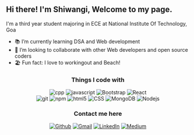 <h2> 
  Hi there! I'm Shiwangi, Welcome to my page.<img src="https://media.giphy.com/media/hvRJCLFzcasrR4ia7z/giphy.gif" width="5px">  
</h2>

<p >
  I'm a third year student majoring in ECE at National Institute Of Technology, Goa  </p>
 
- 📚 I’m currently learning DSA and Web development
- 👯 I’m looking to collaborate with other Web developers and open source coders
- 🏖️ Fun fact: I love to workingout and Beach!
 

<h3 align="center" >Things I code with</h3>
<p align="center">
 
 <img alt="cpp" src="https://img.shields.io/badge/-C++-00599C?style=flat-square&logo=c" />
<img alt="javascript" src="https://img.shields.io/badge/--F7DF1E?logo=javascript&logoColor=000" />
<img alt="Bootstrap" src="https://img.shields.io/badge/-Bootstrap-007ACC?style=flat-square&logo=bootstrap&logoColor=white" />
  <img alt="React" src="https://img.shields.io/badge/-React-430098?style=flat-square&logo=react&logoColor=white" />
 
<br>
  <img alt="git" src="https://img.shields.io/badge/-Git-F05032?style=flat-square&logo=git&logoColor=white" />
  <img alt="npm" src="https://img.shields.io/badge/-NPM-CB3837?style=flat-square&logo=npm&logoColor=white" />
  <img alt="html5" src="https://img.shields.io/badge/-HTML5-E34F26?style=flat-square&logo=html5&logoColor=white" />
   <img alt="CSS" src="https://img.shields.io/badge/-CSS3-1572B6?style=flat-square&logo=css3" />
  <img alt="MongoDB" src="https://img.shields.io/badge/-MongoDB-13aa52?style=flat-square&logo=mongodb&logoColor=white" />
  <img alt="Nodejs" src="https://img.shields.io/badge/-Node.js-43853d?style=flat-square&logo=Node.js&logoColor=white" />
<br>
</p>

<h3 align="center">Contact me here</h3>
<p align="center">
  <a href="https://github.com/shiwangiY" target="_blank"><img alt="Github" src="https://img.shields.io/badge/GitHub-%2312100E.svg?&style=for-the-badge&logo=Github&logoColor=white" /></a> 
 <a href="mailto:shiwangiyadav001@gmail.com" target="_blank"><img alt="Gmail" src="https://img.shields.io/badge/-shiwangiyadav001@gmail.com-c14438?style=flat-square&logo=Gmail&logoColor=white&link=mailto:shiwangiyadav001@gmail.com" /></a>
 <!--[![Gmail Badge](https://img.shields.io/badge/-shiwangiyadav001@gmail.com-c14438?style=flat-square&logo=Gmail&logoColor=white&link=mailto:shiwangiyadav001@gmail.com)](mailto:shiwangiyadav001@gmail.com) --> 
 <a href="https://www.linkedin.com/in/shiwangi-yadav-11a982205/" target="_blank"><img alt="LinkedIn" src="https://img.shields.io/badge/linkedin-%230077B5.svg?&style=for-the-badge&logo=linkedin&logoColor=white" /></a> 
 <a href="https://www.instagram.com/shivu_dh_/" target="_blank"><img alt="Medium" src="https://img.shields.io/badge/instagram-dd2a7b.svg?&style=for-the-badge&logo=instagram&logoColor=white" /></a>
</p>
